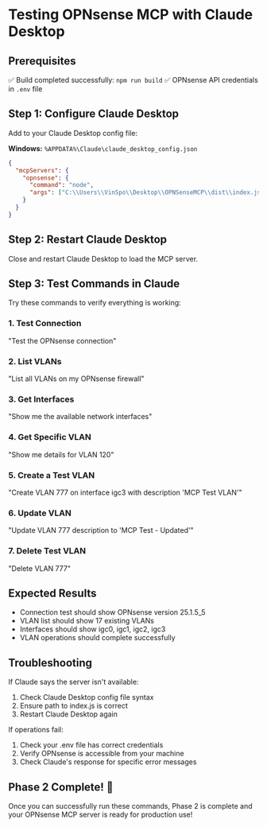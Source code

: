 # Testing OPNsense MCP with Claude Desktop

## Prerequisites
✅ Build completed successfully: `npm run build`
✅ OPNsense API credentials in `.env` file

## Step 1: Configure Claude Desktop

Add to your Claude Desktop config file:

**Windows:** `%APPDATA%\Claude\claude_desktop_config.json`

```json
{
  "mcpServers": {
    "opnsense": {
      "command": "node",
      "args": ["C:\\Users\\VinSpo\\Desktop\\OPNSenseMCP\\dist\\index.js"]
    }
  }
}
```

## Step 2: Restart Claude Desktop

Close and restart Claude Desktop to load the MCP server.

## Step 3: Test Commands in Claude

Try these commands to verify everything is working:

### 1. Test Connection
"Test the OPNsense connection"

### 2. List VLANs
"List all VLANs on my OPNsense firewall"

### 3. Get Interfaces
"Show me the available network interfaces"

### 4. Get Specific VLAN
"Show me details for VLAN 120"

### 5. Create a Test VLAN
"Create VLAN 777 on interface igc3 with description 'MCP Test VLAN'"

### 6. Update VLAN
"Update VLAN 777 description to 'MCP Test - Updated'"

### 7. Delete Test VLAN
"Delete VLAN 777"

## Expected Results

- Connection test should show OPNsense version 25.1.5_5
- VLAN list should show 17 existing VLANs
- Interfaces should show igc0, igc1, igc2, igc3
- VLAN operations should complete successfully

## Troubleshooting

If Claude says the server isn't available:
1. Check Claude Desktop config file syntax
2. Ensure path to index.js is correct
3. Restart Claude Desktop again

If operations fail:
1. Check your .env file has correct credentials
2. Verify OPNsense is accessible from your machine
3. Check Claude's response for specific error messages

## Phase 2 Complete! 🎉

Once you can successfully run these commands, Phase 2 is complete and your OPNsense MCP server is ready for production use!
